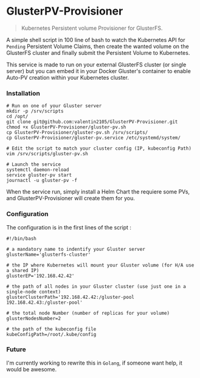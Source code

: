 # GlusterPV-Provisioner
> Kubernetes Persistent volume Provisioner for GlusterFS. 

A simple shell script in 100 line of bash to watch the Kubernetes API for `Pending` Persistent Volume Claims, then create the wanted volume on the GlusterFS cluster and finally submit the Persistent Volume to Kubernetes. 

This service is made  to run on your external GlusterFS cluster (or single server) but you can embed it in your Docker Gluster's container to enable Auto-PV creation within your Kubernetes cluster. 

### Installation

```
# Run on one of your Gluster server
mkdir -p /srv/scripts
cd /opt/
git clone git@github.com:valentin2105/GlusterPV-Provisioner.git
chmod +x GlusterPV-Provisioner/gluster-pv.sh
cp GlusterPV-Provisioner/gluster-pv.sh /srv/scripts/
cp GlusterPV-Provisioner/gluster-pv.service /etc/systemd/system/

# Edit the script to match your cluster config (IP, kubeconfig Path)
vim /srv/scripts/gluster-pv.sh

# Launch the service
systemctl daemon-reload
service gluster-pv start
journactl -u gluster-pv -f
```

When the service run, simply install a Helm Chart the requiere some PVs, and GlusterPV-Provisioner will create them for you. 

### Configuration

The configuration is in the first lines of the script : 

```
#!/bin/bash

# a mandatory name to indentify your Gluster server       
glusterName='glusterfs-cluster'   

# the IP where Kubernetes will mount your Gluster volume (for H/A use a shared IP) 
glusterEP='192.168.42.42'         

# the path of all nodes in your Gluster cluster (use just one in a single-node context)
glusterClusterPath='192.168.42.42:/gluster-pool 192.168.42.43:/gluster-pool' 

# the total node Number (number of replicas for your volume) 
glusterNodesNumber=2

# the path of the kubeconfig file 
kubeConfigPath=/root/.kube/config
```

### Future

I'm currently working to rewrite this in `Golang`, if someone want help, it would be awesome. 
